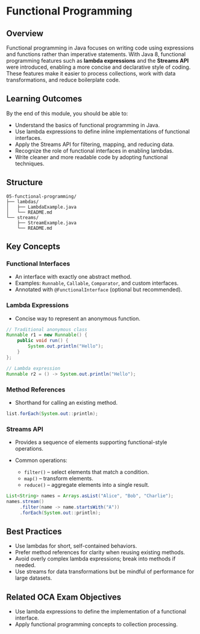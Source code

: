 # Functional Programming

## Overview

Functional programming in Java focuses on writing code using expressions and functions rather than imperative statements.
With Java 8, functional programming features such as **lambda expressions** and the **Streams API** were introduced, enabling a more concise and declarative style of coding.
These features make it easier to process collections, work with data transformations, and reduce boilerplate code.

## Learning Outcomes

By the end of this module, you should be able to:

* Understand the basics of functional programming in Java.
* Use lambda expressions to define inline implementations of functional interfaces.
* Apply the Streams API for filtering, mapping, and reducing data.
* Recognize the role of functional interfaces in enabling lambdas.
* Write cleaner and more readable code by adopting functional techniques.

## Structure

```
05-functional-programming/
├── lambdas/
│   ├── LambdaExample.java
│   └── README.md
└── streams/
    ├── StreamExample.java
    └── README.md
```

## Key Concepts

### Functional Interfaces

* An interface with exactly one abstract method.
* Examples: `Runnable`, `Callable`, `Comparator`, and custom interfaces.
* Annotated with `@FunctionalInterface` (optional but recommended).

### Lambda Expressions

* Concise way to represent an anonymous function.

```java
// Traditional anonymous class
Runnable r1 = new Runnable() {
    public void run() {
        System.out.println("Hello");
    }
};

// Lambda expression
Runnable r2 = () -> System.out.println("Hello");
```

### Method References

* Shorthand for calling an existing method.

```java
list.forEach(System.out::println);
```

### Streams API

* Provides a sequence of elements supporting functional-style operations.
* Common operations:

    * `filter()` – select elements that match a condition.
    * `map()` – transform elements.
    * `reduce()` – aggregate elements into a single result.

```java
List<String> names = Arrays.asList("Alice", "Bob", "Charlie");
names.stream()
     .filter(name -> name.startsWith("A"))
     .forEach(System.out::println);
```

## Best Practices

* Use lambdas for short, self-contained behaviors.
* Prefer method references for clarity when reusing existing methods.
* Avoid overly complex lambda expressions; break into methods if needed.
* Use streams for data transformations but be mindful of performance for large datasets.

## Related OCA Exam Objectives

* Use lambda expressions to define the implementation of a functional interface.
* Apply functional programming concepts to collection processing.
